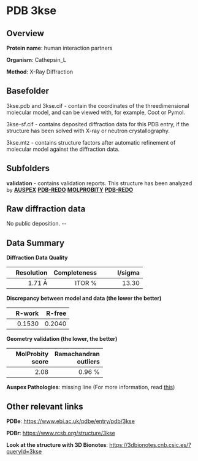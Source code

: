 # PDB 3kse

## Overview

**Protein name**: human interaction partners

**Organism**: Cathepsin_L

**Method**: X-Ray Diffraction

## Basefolder

3kse.pdb and 3kse.cif - contain the coordinates of the threedimensional molecular model, and can be viewed with, for example, Coot or Pymol.

3kse-sf.cif - contains deposited diffraction data for this PDB entry, if the structure has been solved with X-ray or neutron crystallography.

3kse.mtz - contains structure factors after automatic refinement of molecular model against the diffraction data.

## Subfolders





**validation** - contains validation reports. This structure has been analyzed by [**AUSPEX**](https://github.com/thorn-lab/coronavirus_structural_task_force/tree/master/pdb/human_interaction_partners/Cathepsin_L/3kse/validation/auspex) [**PDB-REDO**](https://github.com/thorn-lab/coronavirus_structural_task_force/tree/master/pdb/human_interaction_partners/Cathepsin_L/3kse/validation/pdb-redo) [**MOLPROBITY**](https://github.com/thorn-lab/coronavirus_structural_task_force/tree/master/pdb/human_interaction_partners/Cathepsin_L/3kse/validation/molprobity) [**PDB-REDO**](https://github.com/thorn-lab/coronavirus_structural_task_force/blob/master/pdb/human_interaction_partners/Cathepsin_L/3kse/validation/Xtriage_output.log) 

## Raw diffraction data

No public deposition. --<br> 

## Data Summary
**Diffraction Data Quality**

|   | Resolution | Completeness| I/sigma |
|---|-------------:|----------------:|--------------:|
|   |1.71 Å|ITOR  %|<img width=50/>13.30|

**Discrepancy between model and data (the lower the better)**

|   | **R-work**| **R-free**   
|---|-------------:|----------------:|           
||  0.1530|  0.2040|

**Geometry validation (the lower, the better)**

|   |**MolProbity<br>score**| **Ramachandran<br>outliers** 
|---|-------------:|----------------:|
||  2.08|  0.96 %|

**Auspex Pathologies**: missing line (For more information, read [this](https://github.com/thorn-lab/coronavirus_structural_task_force/blob/master/pdb/human_interaction_partners/Cathepsin_L/3kse/validation/auspex/3kse_auspex_comments.txt))

 



## Other relevant links 
**PDBe**:  https://www.ebi.ac.uk/pdbe/entry/pdb/3kse
 
**PDBr**: https://www.rcsb.org/structure/3kse 

**Look at the structure with 3D Bionotes**: https://3dbionotes.cnb.csic.es/?queryId=3kse

